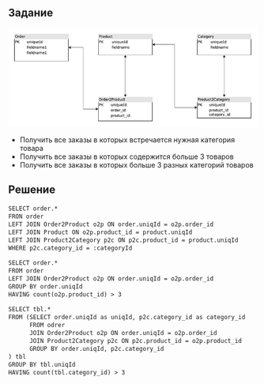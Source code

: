 ## Задание
![DBScheme](imgpsh_fullsize_anim.jpeg)
- Получить все заказы в которых встречается нужная категория товара
- Получить все заказы в которых содержится больше 3 товаров
- Получить все заказы в которых больше 3 разных категорий товаров

## Решение
```
SELECT order.*
FRON order
LEFT JOIN Order2Product o2p ON order.uniqId = o2p.order_id
LEFT JOIN Product ON o2p.product_id = product.uniqId
LEFT JOIN Product2Category p2c ON p2c.product_id = product.uniqId
WHERE p2c.category_id = :categoryId
```
```
SELECT order.*
FROM order
LEFT JOIN Order2Product o2p ON order.uniqId = o2p.order_id
GROUP BY order.uniqId
HAVING count(o2p.product_id) > 3
```
```
SELECT tbl.*
FROM (SELECT order.uniqId as uniqId, p2c.category_id as category_id
      FROM odrer
      JOIN Order2Product o2p ON order.uniqId = o2p.order_id
      JOIN Product2Category p2c ON p2c.product_id = o2p.product_id
      GROUP BY order.uniqId, p2c.category_id
) tbl
GROUP BY tbl.uniqId
HAVING count(tbl.category_id) > 3
```
